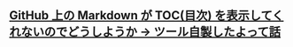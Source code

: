 ## [GitHub 上の Markdown が TOC(目次) を表示してくれないのでどうしようか → ツール自製したよって話](https://qiita.com/sta/items/9481c94e0fc36f27fa92)
